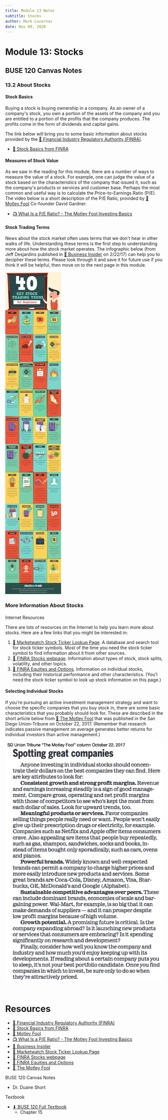 ```yaml
---
title: Module 13 Notes
subtitle: Stocks
author: Mark Lucernas
date: Nov 09, 2020
---
```



# Module 13: Stocks

## BUSE 120 Canvas Notes

### 13.2 About Stocks

#### Stock Basics

Buying a stock is buying ownership in a company. As an owner of a company's
stock, you own a portion of the assets of the company and you are entitled to a
portion of the profits that the company produces. The profits come in the form
of dividends and capital gains.

The link below will bring you to some basic information about stocks provided by
the [📄 Financial Industry Regulatory Authority (FINRA)](http://www.finra.org/).

- [📄 Stock Basics from FINRA](https://www.finra.org/investors/learn-to-invest/types-investments/stocks/stock-basics)

#### Measures of Stock Value

As we saw in the reading for this module, there are a number of ways to measure
the value of a stock. For example, one can judge the value of a stock based on
the characteristics of the company that issued it, such as the company's
products or services and customer base. Perhaps the most common and useful way
is to calculate the Price-to-Earnings Ratio (P/E). The video below is a short
description of the P/E Ratio, provided by [📄 Motley
Fool](https://www.fool.com/) Co-founder David Gardner.

- [📺 What Is a P/E Ratio? - The Motley Fool Investing Basics](https://www.youtube.com/watch?v=H8ADgtm04uE)

#### Stock Trading Terms

News about the stock market often uses terms that we don't hear in other walks
of life. Understanding these terms is the first step to understanding more about
how the stock market operates. The infographic below (from Jeff Desjardins
published in [📄 Business Insider](https://www.businessinsider.com/) on 2/22/17)
can help you to decipher these terms. Please look through it and save it for
future use if you think it will be helpful, then move on to the next page in
this module.

![40 Key Stock Trading Terms](../../../../../files/fall-2020/BUSE-120/module-13/40_stock_market_terms_beginners.png)

### More Information About Stocks

#### 
Internet Resources

There are lots of resources on the Internet to help you learn more about stocks.
Here are a few links that you might be interested in:

1. [📄 Marketwatch Stock Ticker Lookup
   Page](https://www.marketwatch.com/tools/quotes/lookup.asp). A database and
   search tool for stock ticker symbols. Most of the time you need the stock
   ticker symbol to find information about it from other sources.
2. [📄 FINRA Stocks webpage](http://www.finra.org/investors/stocks). Information
   about types of stock, stock splits, volatility, and other topics.
3. [📄 FINRA Equities and
   Options](http://finra-markets.morningstar.com/MarketData/EquityOptions/default.jsp).
   Information on individual stocks, including their historical performance and
   other characteristics. (You'l need the stock ticker symbol to look up stock
   information on this page.)

#### Selecting Individual Stocks

If you're pursuing an active investment management strategy and want to choose
the specific companies that you buy stock in, there are some basic
characteristics that you probably should look for. These are described in the
short article below from [📄 The Motley Fool](https://www.fool.com/) that was
published in the San Diego Union-Tribune on October 22, 2017. (Remember that
research indicates passive management on average generates better returns for
individual investors than active management.)

![Spotting great companies](../../../../../files/fall-2020/BUSE-120/module-13/spotting_great_companies.png)

<br>

# Resources

- [📄 Financial Industry Regulatory Authority (FINRA)](http://www.finra.org/)
- [📄 Stock Basics from FINRA](https://www.finra.org/investors/learn-to-invest/types-investments/stocks/stock-basics)
- [📄 Motley Fool](https://www.fool.com/)
- [📺 What Is a P/E Ratio? - The Motley Fool Investing Basics](https://www.youtube.com/watch?v=H8ADgtm04uE)
- [📄 Business Insider](https://www.businessinsider.com/)
- [📄 Marketwatch Stock Ticker Lookup Page](https://www.marketwatch.com/tools/quotes/lookup.asp)
- [📄 FINRA Stocks webpage](http://www.finra.org/investors/stocks)
- [📄 FINRA Equities and Options](http://finra-markets.morningstar.com/MarketData/EquityOptions/default.jsp)
- [📄 The Motley Fool](https://www.fool.com/)

BUSE 120 Canvas Notes

- Dr. Duane Short

Textbook

+ [⬇ BUSE 120 Full Textbook](file:../../../../../files/fall-2020/BUSE-120/textbook_full.pdf)
  - Chapter 15

